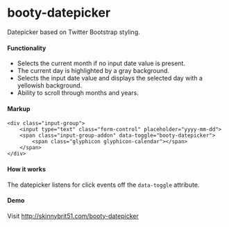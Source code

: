booty-datepicker
================

Datepicker based on Twitter Bootstrap styling.

#### Functionality
* Selects the current month if no input date value is present.
* The current day is highlighted by a gray background.
* Selects the input date value and displays the selected day with a yellowish background.
* Ability to scroll through months and years.

#### Markup

````
<div class="input-group">
    <input type="text" class="form-control" placeholder="yyyy-mm-dd">
    <span class="input-group-addon" data-toggle="booty-datepicker">     
        <span class="glyphicon glyphicon-calendar"></span>
    </span>
</div>
````

#### How it works
The datepicker listens for click events off the <code>data-toggle</code> attribute.


#### Demo
Visit http://skinnybrit51.com/booty-datepicker